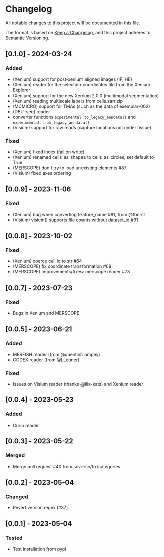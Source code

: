 # Changelog

All notable changes to this project will be documented in this file.

The format is based on [Keep a Changelog][],
and this project adheres to [Semantic Versioning][].

[keep a changelog]: https://keepachangelog.com/en/1.0.0/
[semantic versioning]: https://semver.org/spec/v2.0.0.html

## [0.1.0] - 2024-03-24

### Added

-   (Xenium) support for post-xenium aligned images (IF, HE)
-   (Xenium) reader for the selection coordinates file from the Xenium Explorer
-   (Xenium) support for the new Xenium 2.0.0 (multimodal segmentation)
-   (Xenium) reading multiscale labels from cells.zarr.zip
-   (MCMICRO) support for TMAs (such as the data of exemplar-002)
-   (DBiT-seq) reader
-   converter functions `experimental.to_legacy_anndata()` and `experimental.from_legacy_anndata()`
-   (Visium) support for raw reads (capture locations not under tissue)

### Fixed

-   (Xenium) fixed index (fail on write)
-   (Xenium) renamed cells_as_shapes to cells_as_circles; set default to True
-   (MERSCOPE) don't try to load unexisting elements #87
-   (Visium) fixed axes ordering

## [0.0.9] - 2023-11-06

### Fixed

-   (Xenium) bug when converting feature_name #81, from @fbnrst
-   (Visium) visium() supports file counts without dataset_id #91

## [0.0.8] - 2023-10-02

### Fixed

-   (Xenium) coerce cell id to str #64
-   (MERSCOPE) fix coordinate transformation #68
-   (MERSCOPE) Improvements/fixes: merscope reader #73

## [0.0.7] - 2023-07-23

### Fixed

-   Bugs in Xenium and MERSCOPE

## [0.0.5] - 2023-06-21

### Added

-   MERFISH reader (from @quentinblampey)
-   CODEX reader (from @LLehner)

### Fixed

-   Issues on Visium reader (thanks @ilia-kats) and Xenium reader

## [0.0.4] - 2023-05-23

### Added

-   Curio reader

## [0.0.3] - 2023-05-22

### Merged

-   Merge pull request #40 from scverse/fix/categories

## [0.0.2] - 2023-05-04

### Changed

-   Revert version regex (#37)

## [0.0.1] - 2023-05-04

### Tested

-   Test installation from pypi
